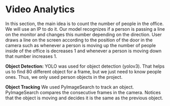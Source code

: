 # Video Analytics
In this section, the main idea is to count the number of people in the office. We will use an IP to do it. Our model recognizes if a person is passing a line on the monitor and changes this number depending on the direction. User draws a line on the screen according to the position of the door in the camera such as whenever a person is moving up the number of people inside of the office is decreases 1 and whenever a person is moving down that number increases 1.

**Object Detection:**
YOLO was used for object detection (yolov3). That helps us to find 80 different object for a frame, but we just need to know people ones. Thus, we only used person objects in the project. 

**Object Tracking** 
We used PyImageSearch to track an object. PyImageSearch compares the consecutive frames in the camera. Notices that the object is moving and decides it is the same as the previous object.
